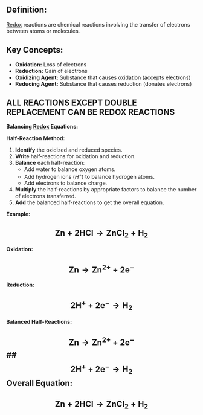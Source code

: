 
## **Definition:**
[Redox](./../redox/) reactions are chemical reactions involving the transfer of electrons between atoms or molecules.

## **Key Concepts:**
* **Oxidation:** Loss of electrons
* **Reduction:** Gain of electrons
* **Oxidizing Agent:** Substance that causes oxidation (accepts electrons)
* **Reducing Agent:** Substance that causes reduction (donates electrons)

## **ALL REACTIONS EXCEPT DOUBLE REPLACEMENT CAN BE REDOX REACTIONS**

**Balancing [Redox](./../redox/) Equations:**

**Half-Reaction Method:**
1. **Identify** the oxidized and reduced species.
2. **Write** half-reactions for oxidation and reduction.
3. **Balance** each half-reaction:
	 * Add water to balance oxygen atoms.
	 * Add hydrogen ions ($H^+$) to balance hydrogen atoms.
	 * Add electrons to balance charge.
1. **Multiply** the half-reactions by appropriate factors to balance the number of electrons transferred.
2. **Add** the balanced half-reactions to get the overall equation.

**Example:**

## $$ \text{Zn} + \text{2HCl} \rightarrow \text{ZnCl}_2 + \text{H}_2 $$ 
**Oxidation:**  
## $$\text{Zn} \rightarrow \text{Zn}^{2+} + 2\text{e}^-$$ 
**Reduction:** 
## $$ 2\text{H}^+ + 2\text{e}^- \rightarrow \text{H}_2$$ 
**Balanced Half-Reactions:**
## $$ \text{Zn} \rightarrow \text{Zn}^{2+} + 2\text{e}^-$$ ## $$ 2\text{H}^+ + 2\text{e}^- \rightarrow \text{H}_2$$ **Overall Equation:**
## $$ \text{Zn} + 2\text{HCl} \rightarrow \text{ZnCl}_2 + \text{H}_2$$ 